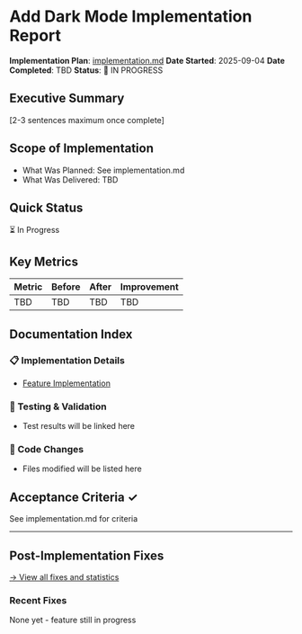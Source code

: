# Add Dark Mode Implementation Report

**Implementation Plan**: [implementation.md](../implementation.md)
**Date Started**: 2025-09-04
**Date Completed**: TBD
**Status**: 🚧 IN PROGRESS

## Executive Summary
[2-3 sentences maximum once complete]

## Scope of Implementation
- What Was Planned: See implementation.md
- What Was Delivered: TBD

## Quick Status
⏳ In Progress

## Key Metrics
| Metric | Before | After | Improvement |
|--------|--------|-------|-------------|
| TBD | TBD | TBD | TBD |

## Documentation Index

### 📋 Implementation Details
- [Feature Implementation](../implementation-details/feature.md)

### 🧪 Testing & Validation
- Test results will be linked here

### 📝 Code Changes
- Files modified will be listed here

## Acceptance Criteria ✓
See implementation.md for criteria

---
<!-- Phase boundary: Everything above = implementation, below = post-implementation -->

## Post-Implementation Fixes
[→ View all fixes and statistics](../post-implementation-fixes/README.md)

### Recent Fixes
None yet - feature still in progress
